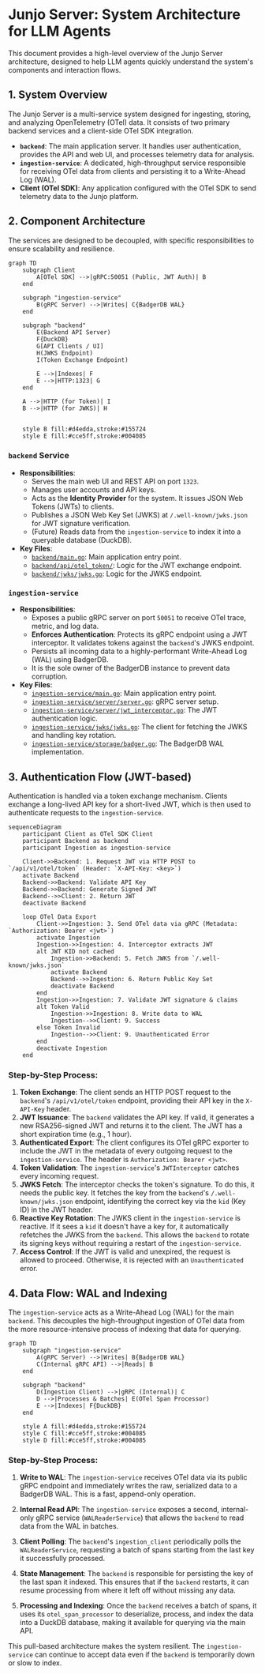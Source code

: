 # Junjo Server: System Architecture for LLM Agents

This document provides a high-level overview of the Junjo Server architecture, designed to help LLM agents quickly understand the system's components and interaction flows.

## 1. System Overview

The Junjo Server is a multi-service system designed for ingesting, storing, and analyzing OpenTelemetry (OTel) data. It consists of two primary backend services and a client-side OTel SDK integration.

*   **`backend`**: The main application server. It handles user authentication, provides the API and web UI, and processes telemetry data for analysis.
*   **`ingestion-service`**: A dedicated, high-throughput service responsible for receiving OTel data from clients and persisting it to a Write-Ahead Log (WAL).
*   **Client (OTel SDK)**: Any application configured with the OTel SDK to send telemetry data to the Junjo platform.

## 2. Component Architecture

The services are designed to be decoupled, with specific responsibilities to ensure scalability and resilience.

```mermaid
graph TD
    subgraph Client
        A[OTel SDK] -->|gRPC:50051 (Public, JWT Auth)| B
    end

    subgraph "ingestion-service"
        B(gRPC Server) -->|Writes| C{BadgerDB WAL}
    end

    subgraph "backend"
        E(Backend API Server)
        F{DuckDB}
        G[API Clients / UI]
        H(JWKS Endpoint)
        I(Token Exchange Endpoint)

        E -->|Indexes| F
        E -->|HTTP:1323| G
    end

    A -->|HTTP (for Token)| I
    B -->|HTTP (for JWKS)| H


    style B fill:#d4edda,stroke:#155724
    style E fill:#cce5ff,stroke:#004085
```

### `backend` Service

*   **Responsibilities**:
    *   Serves the main web UI and REST API on port `1323`.
    *   Manages user accounts and API keys.
    *   Acts as the **Identity Provider** for the system. It issues JSON Web Tokens (JWTs) to clients.
    *   Publishes a JSON Web Key Set (JWKS) at `/.well-known/jwks.json` for JWT signature verification.
    *   (Future) Reads data from the `ingestion-service` to index it into a queryable database (DuckDB).
*   **Key Files**:
    *   [`backend/main.go`](backend/main.go): Main application entry point.
    *   [`backend/api/otel_token/`](backend/api/otel_token/): Logic for the JWT exchange endpoint.
    *   [`backend/jwks/jwks.go`](backend/jwks/jwks.go): Logic for the JWKS endpoint.

### `ingestion-service`

*   **Responsibilities**:
    *   Exposes a public gRPC server on port `50051` to receive OTel trace, metric, and log data.
    *   **Enforces Authentication**: Protects its gRPC endpoint using a JWT interceptor. It validates tokens against the `backend`'s JWKS endpoint.
    *   Persists all incoming data to a highly-performant Write-Ahead Log (WAL) using BadgerDB.
    *   It is the sole owner of the BadgerDB instance to prevent data corruption.
*   **Key Files**:
    *   [`ingestion-service/main.go`](ingestion-service/main.go): Main application entry point.
    *   [`ingestion-service/server/server.go`](ingestion-service/server/server.go): gRPC server setup.
    *   [`ingestion-service/server/jwt_interceptor.go`](ingestion-service/server/jwt_interceptor.go): The JWT authentication logic.
    *   [`ingestion-service/jwks/jwks.go`](ingestion-service/jwks/jwks.go): The client for fetching the JWKS and handling key rotation.
    *   [`ingestion-service/storage/badger.go`](ingestion-service/storage/badger.go): The BadgerDB WAL implementation.

## 3. Authentication Flow (JWT-based)

Authentication is handled via a token exchange mechanism. Clients exchange a long-lived API key for a short-lived JWT, which is then used to authenticate requests to the `ingestion-service`.

```mermaid
sequenceDiagram
    participant Client as OTel SDK Client
    participant Backend as backend
    participant Ingestion as ingestion-service

    Client->>Backend: 1. Request JWT via HTTP POST to `/api/v1/otel/token` (Header: `X-API-Key: <key>`)
    activate Backend
    Backend->>Backend: Validate API Key
    Backend->>Backend: Generate Signed JWT
    Backend-->>Client: 2. Return JWT
    deactivate Backend

    loop OTel Data Export
        Client->>Ingestion: 3. Send OTel data via gRPC (Metadata: `Authorization: Bearer <jwt>`)
        activate Ingestion
        Ingestion->>Ingestion: 4. Interceptor extracts JWT
        alt JWT KID not cached
            Ingestion->>Backend: 5. Fetch JWKS from `/.well-known/jwks.json`
            activate Backend
            Backend-->>Ingestion: 6. Return Public Key Set
            deactivate Backend
        end
        Ingestion->>Ingestion: 7. Validate JWT signature & claims
        alt Token Valid
            Ingestion->>Ingestion: 8. Write data to WAL
            Ingestion-->>Client: 9. Success
        else Token Invalid
            Ingestion-->>Client: 9. Unauthenticated Error
        end
        deactivate Ingestion
    end
```

### Step-by-Step Process:

1.  **Token Exchange**: The client sends an HTTP POST request to the `backend`'s `/api/v1/otel/token` endpoint, providing their API key in the `X-API-Key` header.
2.  **JWT Issuance**: The `backend` validates the API key. If valid, it generates a new RSA256-signed JWT and returns it to the client. The JWT has a short expiration time (e.g., 1 hour).
3.  **Authenticated Export**: The client configures its OTel gRPC exporter to include the JWT in the metadata of every outgoing request to the `ingestion-service`. The header is `Authorization: Bearer <jwt>`.
4.  **Token Validation**: The `ingestion-service`'s `JWTInterceptor` catches every incoming request.
5.  **JWKS Fetch**: The interceptor checks the token's signature. To do this, it needs the public key. It fetches the key from the `backend`'s `/.well-known/jwks.json` endpoint, identifying the correct key via the `kid` (Key ID) in the JWT header.
6.  **Reactive Key Rotation**: The JWKS client in the `ingestion-service` is reactive. If it sees a `kid` it doesn't have a key for, it automatically refetches the JWKS from the `backend`. This allows the `backend` to rotate its signing keys without requiring a restart of the `ingestion-service`.
7.  **Access Control**: If the JWT is valid and unexpired, the request is allowed to proceed. Otherwise, it is rejected with an `Unauthenticated` error.

## 4. Data Flow: WAL and Indexing

The `ingestion-service` acts as a Write-Ahead Log (WAL) for the main `backend`. This decouples the high-throughput ingestion of OTel data from the more resource-intensive process of indexing that data for querying.

```mermaid
graph TD
    subgraph "ingestion-service"
        A(gRPC Server) -->|Writes| B{BadgerDB WAL}
        C(Internal gRPC API) -->|Reads| B
    end

    subgraph "backend"
        D(Ingestion Client) -->|gRPC (Internal)| C
        D -->|Processes & Batches| E(OTel Span Processor)
        E -->|Indexes| F{DuckDB}
    end

    style A fill:#d4edda,stroke:#155724
    style C fill:#cce5ff,stroke:#004085
    style D fill:#cce5ff,stroke:#004085
```

### Step-by-Step Process:

1.  **Write to WAL**: The `ingestion-service` receives OTel data via its public gRPC endpoint and immediately writes the raw, serialized data to a BadgerDB WAL. This is a fast, append-only operation.

2.  **Internal Read API**: The `ingestion-service` exposes a second, internal-only gRPC service (`WALReaderService`) that allows the `backend` to read data from the WAL in batches.

3.  **Client Polling**: The `backend`'s `ingestion_client` periodically polls the `WALReaderService`, requesting a batch of spans starting from the last key it successfully processed.

4.  **State Management**: The `backend` is responsible for persisting the key of the last span it indexed. This ensures that if the `backend` restarts, it can resume processing from where it left off without missing any data.

5.  **Processing and Indexing**: Once the `backend` receives a batch of spans, it uses its `otel_span_processor` to deserialize, process, and index the data into a DuckDB database, making it available for querying via the main API.

This pull-based architecture makes the system resilient. The `ingestion-service` can continue to accept data even if the `backend` is temporarily down or slow to index.